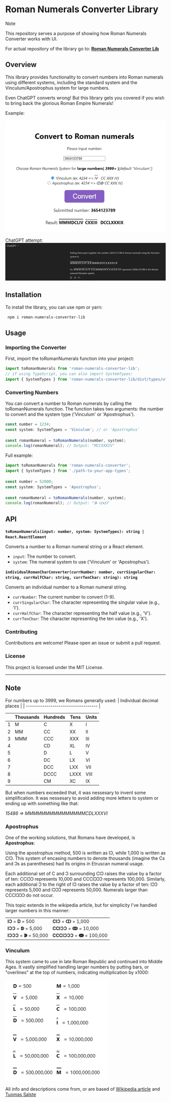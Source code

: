 # Roman Numerals Converter Library

> [!NOTE]
> This repository serves a purpose of showing how Roman Numerals Converter works with UI.
>
> For actual repository of the library go to:
> **[Roman Numerals Converter Lib](https://github.com/konrad-bak/Roman-numerals-converter-lib)**

## Overview

This library provides functionality to convert numbers into Roman numerals using different systems, including the standard system and the Vinculum/Apostrophus system for large numbers.

Even ChatGPT converts wrong!
But this library gets you covered if you wish to bring back the glorious Roman Empire Numerals!

Example:

![alt text](https://github.com/konrad-bak/roman-numerals-converter-lib/blob/main/resources/Screenshot_2-roman-numerals-converter.jpg?raw=true)

ChatGPT attempt:
![alt text](https://github.com/konrad-bak/roman-numerals-converter-lib/blob/main/resources/Screenshot_1-chatgpt-roman-wrong.jpg?raw=true)

## Installation

To install the library, you can use npm or yarn:

```bash
 npm i roman-numerals-converter-lib
```

## Usage

### Importing the Converter

First, import the toRomanNumerals function into your project:

```typescript
import toRomanNumerals from 'roman-numerals-converter-lib';
// if using TypeScript, you can also import SystemTypes:
import { SystemTypes } from 'roman-numerals-converter-lib/dist/types/utils/toRomanNumerals';
```

### Converting Numbers

You can convert a number to Roman numerals by calling the toRomanNumerals function. The function takes two arguments: the number to convert and the system type ('Vinculum' or 'Apostrophus').

```typescript
const number = 1234;
const system: SystemTypes = 'Vinculum'; // or 'Apostrophus'

const romanNumeral = toRomanNumerals(number, system);
console.log(romanNumeral); // Output: "MCCXXXIV"
```

Full example:

```typescript
import toRomanNumerals from 'roman-numerals-converter';
import { SystemTypes } from './path-to-your-app-types';

const number = 52000;
const system: SystemTypes = 'Apostrophus';

const romanNumeral = toRomanNumerals(number, system);
console.log(romanNumeral); // Output: "ↇ ↀↀ"
```

## API

**`toRomanNumerals(input: number, system: SystemTypes): string | React.ReactElement`**

Converts a number to a Roman numeral string or a React element.

- `input`: The number to convert.
- `system`: The numeral system to use ('Vinculum' or 'Apostrophus').

**`individualRomanCharConverter(currNumber: number, currSingularChar: string, currHalfChar: string, currTenChar: string): string`**

Converts an individual number to a Roman numeral string.

- `currNumber`: The current number to convert (1-9).
- `currSingularChar`: The character representing the singular value (e.g., 'I').
- `currHalfChar`: The character representing the half value (e.g., 'V').
- `currTenChar`: The character representing the ten value (e.g., 'X').

### Contributing

Contributions are welcome! Please open an issue or submit a pull request.

### License

This project is licensed under the MIT License.

---

## Note

For numbers up to 3999, we Romans generally used:
| Individual decimal places |
| ----------------------------------- |

|     | Thousands | Hundreds | Tens | Units |
| --- | --------- | -------- | ---- | ----- |
| 1   | M         | C        | X    | I     |
| 2   | MM        | CC       | XX   | II    |
| 3   | MMM       | CCC      | XXX  | III   |
| 4   |           | CD       | XL   | IV    |
| 5   |           | D        | L    | V     |
| 6   |           | DC       | LX   | VI    |
| 7   |           | DCC      | LXX  | VII   |
| 8   |           | DCCC     | LXXX | VIII  |
| 9   |           | CM       | XC   | IX    |

But when numbers exceeded that, it was nessesary to invent some simplification.
It was nessesary to avoid adding more letters to system or ending up with something like that:

_15486 => MMMMMMMMMMMMMMMCDLXXXVI_

### Apostrophus

One of the working solutions, that Romans have developed, is **Apostrophus**:

Using the apostrophus method, 500 is written as IↃ, while 1,000 is written as CIↃ. This system of encasing numbers to denote thousands (imagine the Cs and Ↄs as parentheses) had its origins in Etruscan numeral usage.

Each additional set of C and Ↄ surrounding CIↃ raises the value by a factor of ten: CCIↃↃ represents 10,000 and CCCIↃↃↃ represents 100,000. Similarly, each additional Ↄ to the right of IↃ raises the value by a factor of ten: IↃↃ represents 5,000 and IↃↃↃ represents 50,000. Numerals larger than CCCIↃↃↃ do not occur.

This topic extends in the wikipedia article, but for simplicity I've handled larger numbers in this manner:

|                           |                               |
| ------------------------- | ----------------------------- |
| **IↃ** = **D** = 500      | **CIↃ** = **ↀ** = 1,000       |
| **IↃↃ** = **ↁ** = 5,000   | **CCIↃↃ** = **ↂ** = 10,000    |
| **IↃↃↃ** = **ↇ** = 50,000 | **CCCIↃↃↃ** = **ↈ** = 100,000 |

### Vinculum

This system came to use in late Roman Republic and continued into Middle Ages.
It vastly simplified handling larger numbers by putting bars, or "overlines" at the top of numbers, indicating multiplication by x1000:

![alt text](https://github.com/konrad-bak/roman-numerals-converter-lib/blob/main/resources/image.png?raw=true)

All info and descriptions come from, or are based of [Wikipedia article](https://en.wikipedia.org/wiki/Roman_numerals) and [Tuomas Salste](https://www.tuomas.salste.net/doc/roman/converter.shtml)
